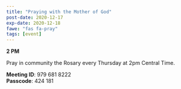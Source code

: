 ```yaml
---
title: "Praying with the Mother of God"
post-date: 2020-12-17
exp-date: 2020-12-18
fawe: "fas fa-pray"
tags: [event]
---
```

**2 PM**

Pray in community the Rosary every Thursday at 2pm Central Time.

<b>Meeting ID</b>: 979 681 8222
<br>
<b>Passcode</b>: 424 181